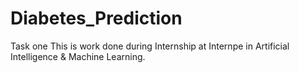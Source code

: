 # Diabetes_Prediction
Task one
This is work done during Internship at Internpe in Artificial Intelligence & Machine Learning.
